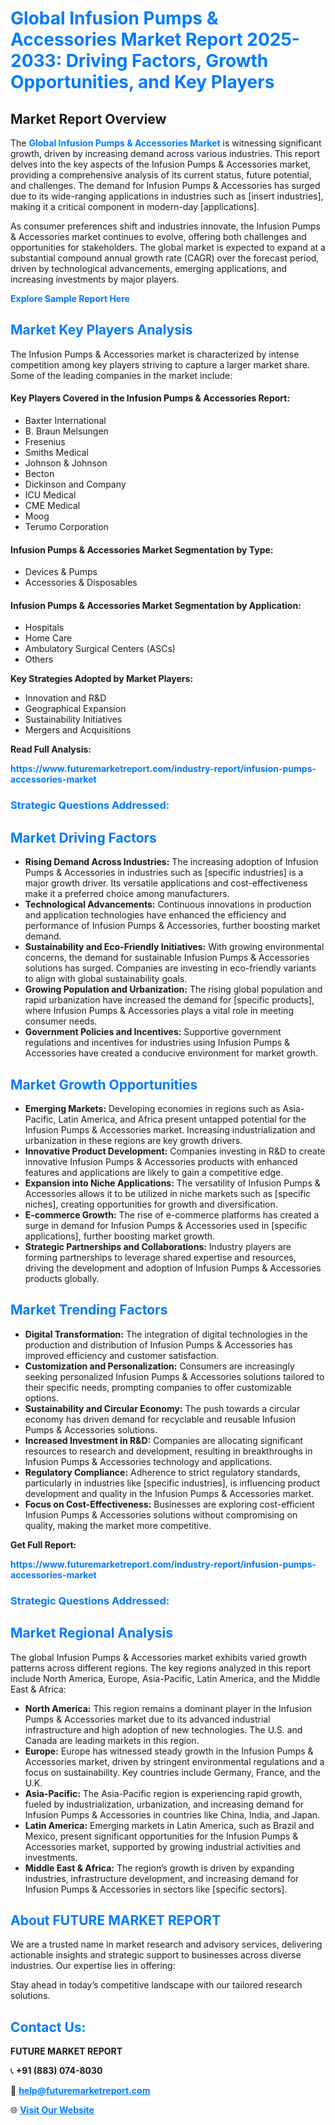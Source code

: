 <h1 style="color: #007BFF;">Global Infusion Pumps & Accessories Market Report 2025-2033: Driving Factors, Growth Opportunities, and Key Players</h1>

<section id="overview">
<h2>Market Report Overview</h2>
<p>The <a href="https://www.futuremarketreport.com/industry-report/infusion-pumps-accessories-market" style="color: #007BFF; text-decoration: none;"><strong>Global Infusion Pumps & Accessories Market</strong></a> is witnessing significant growth, driven by increasing demand across various industries. This report delves into the key aspects of the Infusion Pumps & Accessories market, providing a comprehensive analysis of its current status, future potential, and challenges. The demand for Infusion Pumps & Accessories has surged due to its wide-ranging applications in industries such as [insert industries], making it a critical component in modern-day [applications].</p>
<p>As consumer preferences shift and industries innovate, the Infusion Pumps & Accessories market continues to evolve, offering both challenges and opportunities for stakeholders. The global market is expected to expand at a substantial compound annual growth rate (CAGR) over the forecast period, driven by technological advancements, emerging applications, and increasing investments by major players.</p>
</section>

<section id="overview">
<p><a href="https://www.futuremarketreport.com/request-sample/reportId=58539" style="color: #007BFF; text-decoration: none;"><strong>Explore Sample Report Here</strong></a></p>
</section>

<section id="key-players">
<h2 style="color: #007BFF;">Market Key Players Analysis</h2>
<p>The Infusion Pumps & Accessories market is characterized by intense competition among key players striving to capture a larger market share. Some of the leading companies in the market include:</p>
<h4>Key Players Covered in the Infusion Pumps & Accessories Report:</h4>
<ul><li>Baxter International</li><li>B. Braun Melsungen</li><li>Fresenius</li><li>Smiths Medical</li><li>Johnson &amp; Johnson</li><li>Becton</li><li>Dickinson and Company</li><li>ICU Medical</li><li>CME Medical</li><li>Moog</li><li>Terumo Corporation</li></ul>
<h4>Infusion Pumps & Accessories Market Segmentation by Type:</h4>
<ul><li>Devices &amp; Pumps</li><li>Accessories &amp; Disposables</li></ul>

<h4>Infusion Pumps & Accessories Market Segmentation by Application:</h4>
<ul><li>Hospitals</li><li>Home Care</li><li>Ambulatory Surgical Centers (ASCs)</li><li>Others</li></ul>
<p><strong>Key Strategies Adopted by Market Players:</strong></p>
<ul>
<li>Innovation and R&D</li>
<li>Geographical Expansion</li>
<li>Sustainability Initiatives</li>
<li>Mergers and Acquisitions</li>
</ul>
</section>

<section>
<p><strong>Read Full Analysis: </strong></p><a href="https://www.futuremarketreport.com/industry-report/infusion-pumps-accessories-market" style="color: #007BFF; text-decoration: none;"><strong>https://www.futuremarketreport.com/industry-report/infusion-pumps-accessories-market</strong></a>
<h3 style="color: #007BFF;">Strategic Questions Addressed:</h3>
</section>

<section id="driving-factors">
<h2 style="color: #007BFF;">Market Driving Factors</h2>
<ul>
<li><strong>Rising Demand Across Industries:</strong> The increasing adoption of Infusion Pumps & Accessories in industries such as [specific industries] is a major growth driver. Its versatile applications and cost-effectiveness make it a preferred choice among manufacturers.</li>
<li><strong>Technological Advancements:</strong> Continuous innovations in production and application technologies have enhanced the efficiency and performance of Infusion Pumps & Accessories, further boosting market demand.</li>
<li><strong>Sustainability and Eco-Friendly Initiatives:</strong> With growing environmental concerns, the demand for sustainable Infusion Pumps & Accessories solutions has surged. Companies are investing in eco-friendly variants to align with global sustainability goals.</li>
<li><strong>Growing Population and Urbanization:</strong> The rising global population and rapid urbanization have increased the demand for [specific products], where Infusion Pumps & Accessories plays a vital role in meeting consumer needs.</li>
<li><strong>Government Policies and Incentives:</strong> Supportive government regulations and incentives for industries using Infusion Pumps & Accessories have created a conducive environment for market growth.</li>
</ul>
</section>

<section id="growth-opportunities">
<h2 style="color: #007BFF;">Market Growth Opportunities</h2>
<ul>
<li><strong>Emerging Markets:</strong> Developing economies in regions such as Asia-Pacific, Latin America, and Africa present untapped potential for the Infusion Pumps & Accessories market. Increasing industrialization and urbanization in these regions are key growth drivers.</li>
<li><strong>Innovative Product Development:</strong> Companies investing in R&D to create innovative Infusion Pumps & Accessories products with enhanced features and applications are likely to gain a competitive edge.</li>
<li><strong>Expansion into Niche Applications:</strong> The versatility of Infusion Pumps & Accessories allows it to be utilized in niche markets such as [specific niches], creating opportunities for growth and diversification.</li>
<li><strong>E-commerce Growth:</strong> The rise of e-commerce platforms has created a surge in demand for Infusion Pumps & Accessories used in [specific applications], further boosting market growth.</li>
<li><strong>Strategic Partnerships and Collaborations:</strong> Industry players are forming partnerships to leverage shared expertise and resources, driving the development and adoption of Infusion Pumps & Accessories products globally.</li>
</ul>
</section>

<section id="trending-factors">
<h2 style="color: #007BFF;">Market Trending Factors</h2>
<ul>
<li><strong>Digital Transformation:</strong> The integration of digital technologies in the production and distribution of Infusion Pumps & Accessories has improved efficiency and customer satisfaction.</li>
<li><strong>Customization and Personalization:</strong> Consumers are increasingly seeking personalized Infusion Pumps & Accessories solutions tailored to their specific needs, prompting companies to offer customizable options.</li>
<li><strong>Sustainability and Circular Economy:</strong> The push towards a circular economy has driven demand for recyclable and reusable Infusion Pumps & Accessories solutions.</li>
<li><strong>Increased Investment in R&D:</strong> Companies are allocating significant resources to research and development, resulting in breakthroughs in Infusion Pumps & Accessories technology and applications.</li>
<li><strong>Regulatory Compliance:</strong> Adherence to strict regulatory standards, particularly in industries like [specific industries], is influencing product development and quality in the Infusion Pumps & Accessories market.</li>
<li><strong>Focus on Cost-Effectiveness:</strong> Businesses are exploring cost-efficient Infusion Pumps & Accessories solutions without compromising on quality, making the market more competitive.</li>
</ul>
</section>

<section>
<p><strong>Get Full Report: </strong></p><a href="https://www.futuremarketreport.com/industry-report/infusion-pumps-accessories-market" style="color: #007BFF; text-decoration: none;"><strong>https://www.futuremarketreport.com/industry-report/infusion-pumps-accessories-market</strong></a>
<h3 style="color: #007BFF;">Strategic Questions Addressed:</h3>
</section>


<section id="regional-analysis">
<h2 style="color: #007BFF;">Market Regional Analysis</h2>
<p>The global Infusion Pumps & Accessories market exhibits varied growth patterns across different regions. The key regions analyzed in this report include North America, Europe, Asia-Pacific, Latin America, and the Middle East & Africa:</p>
<ul>
<li><strong>North America:</strong> This region remains a dominant player in the Infusion Pumps & Accessories market due to its advanced industrial infrastructure and high adoption of new technologies. The U.S. and Canada are leading markets in this region.</li>
<li><strong>Europe:</strong> Europe has witnessed steady growth in the Infusion Pumps & Accessories market, driven by stringent environmental regulations and a focus on sustainability. Key countries include Germany, France, and the U.K.</li>
<li><strong>Asia-Pacific:</strong> The Asia-Pacific region is experiencing rapid growth, fueled by industrialization, urbanization, and increasing demand for Infusion Pumps & Accessories in countries like China, India, and Japan.</li>
<li><strong>Latin America:</strong> Emerging markets in Latin America, such as Brazil and Mexico, present significant opportunities for the Infusion Pumps & Accessories market, supported by growing industrial activities and investments.</li>
<li><strong>Middle East & Africa:</strong> The region’s growth is driven by expanding industries, infrastructure development, and increasing demand for Infusion Pumps & Accessories in sectors like [specific sectors].</li>
</ul>
</section>

<footer>
<h2 style="color: #007BFF;">About FUTURE MARKET REPORT</h2>
<p>We are a trusted name in market research and advisory services, delivering actionable insights and strategic support to businesses across diverse industries. Our expertise lies in offering:</p>

<p>Stay ahead in today’s competitive landscape with our tailored research solutions.</p>

<h2 style="color: #007BFF;">Contact Us:</h2>
<p><strong>FUTURE MARKET REPORT</strong></p>
<p>📞 <strong>+91 (883) 074-8030</strong></p>
<p>📧 <strong><a href="mailto:help@futuremarketreport.com" style="color: #007BFF;">help@futuremarketreport.com</a></strong></p>
<p>🌐 <strong><a href="https://www.futuremarketreport.com/" style="color: #007BFF;">Visit Our Website</a></strong></p>
</footer>